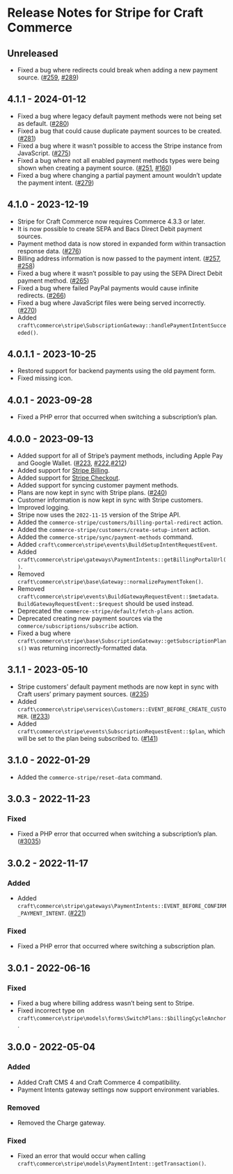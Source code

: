 # Release Notes for Stripe for Craft Commerce

## Unreleased

- Fixed a bug where redirects could break when adding a new payment source. ([#259](https://github.com/craftcms/commerce-stripe/issues/259), [#289](https://github.com/craftcms/commerce-stripe/issues/289))

## 4.1.1 - 2024-01-12

- Fixed a bug where legacy default payment methods were not being set as default. ([#280](https://github.com/craftcms/commerce-stripe/pull/280))
- Fixed a bug that could cause duplicate payment sources to be created. ([#281](https://github.com/craftcms/commerce-stripe/pull/281))
- Fixed a bug where it wasn’t possible to access the Stripe instance from JavaScript. ([#275](https://github.com/craftcms/commerce-stripe/issues/275))
- Fixed a bug where not all enabled payment methods types were being shown when creating a payment source. ([#251](https://github.com/craftcms/commerce-stripe/issues/251), [#160](https://github.com/craftcms/commerce-stripe/pull/160))
- Fixed a bug where changing a partial payment amount wouldn’t update the payment intent. ([#279](https://github.com/craftcms/commerce-stripe/issues/279))

## 4.1.0 - 2023-12-19

- Stripe for Craft Commerce now requires Commerce 4.3.3 or later.
- It is now possible to create SEPA and Bacs Direct Debit payment sources.
- Payment method data is now stored in expanded form within transaction response data. ([#276](https://github.com/craftcms/commerce-stripe/pull/276))
- Billing address information is now passed to the payment intent. ([#257](https://github.com/craftcms/commerce-stripe/issues/257), [#258](https://github.com/craftcms/commerce-stripe/issues/263))
- Fixed a bug where it wasn’t possible to pay using the SEPA Direct Debit payment method. ([#265](https://github.com/craftcms/commerce-stripe/issues/265))
- Fixed a bug where failed PayPal payments would cause infinite redirects. ([#266](https://github.com/craftcms/commerce-stripe/issues/266))
- Fixed a bug where JavaScript files were being served incorrectly. ([#270](https://github.com/craftcms/commerce-stripe/issues/270))
- Added `craft\commerce\stripe\SubscriptionGateway::handlePaymentIntentSucceeded()`.

## 4.0.1.1 - 2023-10-25

- Restored support for backend payments using the old payment form.
- Fixed missing icon.

## 4.0.1 - 2023-09-28

- Fixed a PHP error that occurred when switching a subscription’s plan.

## 4.0.0 - 2023-09-13

- Added support for all of Stripe’s payment methods, including Apple Pay and Google Wallet. ([#223](https://github.com/craftcms/commerce-stripe/issues/223), [#222](https://github.com/craftcms/commerce-stripe/issues/222),[#212](https://github.com/craftcms/commerce-stripe/issues/212))
- Added support for [Stripe Billing](https://stripe.com/billing).
- Added support for [Stripe Checkout](https://stripe.com/payments/checkout).
- Added support for syncing customer payment methods.
- Plans are now kept in sync with Stripe plans. ([#240](https://github.com/craftcms/commerce-stripe/issues/240))
- Customer information is now kept in sync with Stripe customers.
- Improved logging.
- Stripe now uses the `2022-11-15` version of the Stripe API.
- Added the `commerce-stripe/customers/billing-portal-redirect` action.
- Added the `commerce-stripe/customers/create-setup-intent` action.
- Added the `commerce-stripe/sync/payment-methods` command.
- Added `craft\commerce\stripe\events\BuildSetupIntentRequestEvent`.
- Added `craft\commerce\stripe\gateways\PaymentIntents::getBillingPortalUrl()`.
- Removed `craft\commerce\stripe\base\Gateway::normalizePaymentToken()`.
- Removed `craft\commerce\stripe\events\BuildGatewayRequestEvent::$metadata`. `BuildGatewayRequestEvent::$request` should be used instead.
- Deprecated the `commerce-stripe/default/fetch-plans` action.
- Deprecated creating new payment sources via the `commerce/subscriptions/subscribe` action.
- Fixed a bug where `craft\commerce\stripe\base\SubscriptionGateway::getSubscriptionPlans()` was returning incorrectly-formatted data.

## 3.1.1 - 2023-05-10

- Stripe customers’ default payment methods are now kept in sync with Craft users’ primary payment sources. ([#235](https://github.com/craftcms/commerce-stripe/issues/235))
- Added `craft\commerce\stripe\services\Customers::EVENT_BEFORE_CREATE_CUSTOMER`. ([#233](https://github.com/craftcms/commerce-stripe/pull/233))
- Added `craft\commerce\stripe\events\SubscriptionRequestEvent::$plan`, which will be set to the plan being subscribed to. ([#141](https://github.com/craftcms/commerce-stripe/pull/141))

## 3.1.0 - 2022-01-29

- Added the `commerce-stripe/reset-data` command.

## 3.0.3 - 2022-11-23

### Fixed
- Fixed a PHP error that occurred when switching a subscription’s plan. ([#3035](https://github.com/craftcms/commerce/issues/3035))

## 3.0.2 - 2022-11-17

### Added
- Added `craft\commerce\stripe\gateways\PaymentIntents::EVENT_BEFORE_CONFIRM_PAYMENT_INTENT`. ([#221](https://github.com/craftcms/commerce-stripe/pull/221))

### Fixed
- Fixed a PHP error that occurred where switching a subscription plan.

## 3.0.1 - 2022-06-16

### Fixed
- Fixed a bug where billing address wasn’t being sent to Stripe.
- Fixed incorrect type on `craft\commerce\stripe\models\forms\SwitchPlans::$billingCycleAnchor`.

## 3.0.0 - 2022-05-04

### Added
- Added Craft CMS 4 and Craft Commerce 4 compatibility.
- Payment Intents gateway settings now support environment variables.

### Removed
- Removed the Charge gateway.

### Fixed
- Fixed an error that would occur when calling `craft\commerce\stripe\models\PaymentIntent::getTransaction()`.
